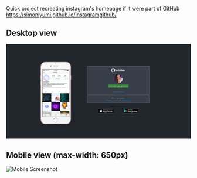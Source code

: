 Quick project recreating instagram's homepage if it were part of GitHub https://simoniyumi.github.io/instagramgithub/

## Desktop view 
![Screenshot Desktop](/img/desktop.jpg)

## Mobile view (max-width: 650px)
![Mobile Screenshot](/img/mobile.png)

